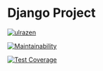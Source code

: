 # Django Project
[![ulrazen](https://circleci.com/gh/ulrazen/django_project.svg?style=shield)](https://circleci.com/gh/ulrazen/django_project)

[![Maintainability](https://api.codeclimate.com/v1/badges/4ee79378a90d6603bdf2/maintainability)](https://codeclimate.com/github/ulrazen/django_project/maintainability)

[![Test Coverage](https://api.codeclimate.com/v1/badges/4ee79378a90d6603bdf2/test_coverage)](https://codeclimate.com/github/ulrazen/django_project/test_coverage)
